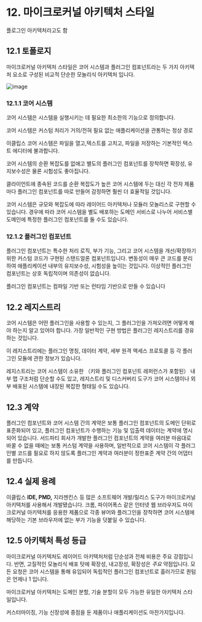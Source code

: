 # 12. 마이크로커널 아키텍처 스타일

플로그인 아키텍처라고도 함

## **12.1** 토폴로지

마이크로커널 아키텍처 스타일은 코어 시스템과 플러그인 컴포넌트라는 두 가지 아키텍처 요소로 구성된 비교적 단순한 모놀리식 아키텍처 입니다.

![image](https://github.com/user-attachments/assets/93adac94-32e9-4d17-8f68-b7997384cdda)

### **12.1.1** 코어 시스템

코어 시스템은 시스템을 실행시키는 데 필요한 최소한의 기능으로 정의합니다.

코어 시스템은 커스텀 처리가 거의/전혀 필요 없는 애플리케이션을 관통하는 정상 경로

이클립스 코어 시스템은 파일을 열고,텍스트를 고치고, 파일을 저장하는 기본적인 텍스트 에디터에 불과합니다.

코어 시스템의 순환 복잡도를 없애고 별도의 플러그인 컴포넌트를 장착하면 확장성, 유지보수성은 물론 시험성도 좋아집니다.

클라이언트에 종속된 코드를 순환 복잡도가 높은 코어 시스템에 두는 대신 각 전자 제품마다 플러그인 컴포넌트를 따로 만들어 감정하면 훨씬 더 효율적일 것입니다.

코어 시스템은 규모와 복잡도에 따라 레이어드 아키텍처나 모듈러 모놀리스로 구현할 수 있습니다. 경우에 따라 코어 시스템을 별도 배포하는 도메인 서비스로 나누어 서비스별 도메인에 특정한 플러그인 컴포넌트를 둘 수도 있습니다.

### **12.1.2** 플러그인 컴포넌트

플러그인 컴포넌트는 특수한 처리 로직, 부가 기능, 그리고 코어 시스템을 개선/확장하기 위한 커스텀 코드가 구현된 스탠드얼론 컴포넌트입니다. 변동성이 매우 큰 코드를 분리하여 애플리케이션 내부의 유지보수성, 시험성을 높이는 것입니다. 이상적인 플러그인 컴포넌트는 상호 독립적이며 의존성이 없습니다.

플러그인 컴포넌트는 컴파일 기반 또는 런타임 기반으로 만들 수 있습니다

## **12.2** 레지스트리

코어 시스템은 어떤 플러그인을 사용할 수 있는지, 그 플러그인을 가져오려면 어떻게 해야 하는지 알고 있어야 합니다. 가장 일반적인 구현 방법은 플러그인 레지스트리를 경유하는 것입니다. 

이 레지스트리에는 플러그인 명칭, 데이터 계약, 세부 원격 액세스 프로토콜 등 각 플러그인 모듈에 관한 정보가 있습니다.

레지스트리는 코어 시스템이 소유한 （키와 플러그인 컴포넌트 레퍼런스가 포함된） 내부 맵 구조처럼 단순할 수도 있고, 레지스트리 및 디스커버리 도구가 코어 시스템이나 외부 배포된 시스템에 내장된 복잡한 형태일 수도 있습니다.

## **12.3** 계약

플러그인 컴포넌트와 코어 시스템 간의 계약은 보통 플러그인 컴포넌트의 도메인 단위로 표준화되어 있고, 플러그인 컴포넌트가 수행하는 기능 및 입출력 데이터는 계약에 명시되어 있습니다. 서드파티 회사가 개발한 플러그인 컴포넌트의 계약을 여러분 마음대로 바꿀 수 없을 때에는 보통 커스텀 계약을 사용하며, 일반적으로 코어 시스템이 각 플러그인별 코드를 필요로 하지 않도록 플러그인 계약과 여러분이 정한표준 계약 간의 어댑터를 만듭니다.

## **12.4** 실제 용례

이클립스 **IDE, PMD,** 지라젠킨스 등 많은 소프트웨어 개발/릴리스 도구가 마이크로커널 아키텍처를 사용해서 개발됐습니다. 크롬, 파이어폭스 같은 인터넷 웹 브라우저도 마이크로커널 아키텍처를 응용한 제품으로 각종 뷰어와 플러그인을 장착하면 코어 시스템에 해당하는 기본 브라우저에 없는 부가 기능을 덧붙일 수 있습니다.

## **12.5** 아키텍처 특성 등급

마이크로커널 아키텍처도 레이어드 아키텍처처럼 단순성과 전체 비용은 주요 강점입니다. 반면, 고질적인 모놀리식 배포 탓에 확장성, 내고장성, 확장성은 *주요* 약점입니다. 모든 요청은 코어 시스템을 통해 유입되어 독립적인 플러그인 컴포넌트로 흘러가므로 퀀텀은 언제나 1 입니다. 

마이크로커널 아키텍처는 도메인 분할, 기술 분할이 모두 가능한 유일한 아키텍처 스타일입니다.

커스터마이징, 기능 신장성에 중점을 둔 제품이나 애플리케이션도 마찬가지입니다.
